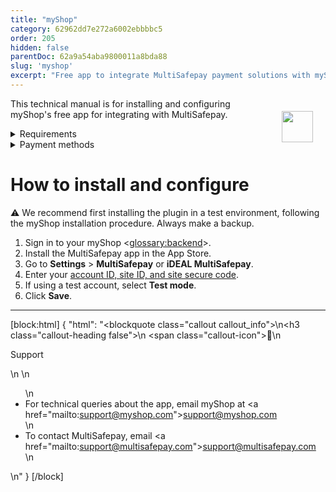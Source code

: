 ```yaml
---
title: "myShop"
category: 62962dd7e272a6002ebbbbc5
order: 205
hidden: false
parentDoc: 62a9a54aba9800011a8bda88
slug: 'myshop'
excerpt: "Free app to integrate MultiSafepay payment solutions with myShop."
---
```

<img src="https://raw.githubusercontent.com/MultiSafepay/docs/master/static/logo/Integrations/myShop.svg" width="50" align="right" style="margin: 20px; max-height: 75px"/>

This technical manual is for installing and configuring myShop's free app for integrating with MultiSafepay.

<details id="requirements">
<summary>Requirements</summary>
<br>

You will need a [MultiSafepay account](/docs/getting-started-guide/).

</details>

<details id="payment-methods">
<summary>Payment methods</summary>
<br>


- Cards: [American Express](/docs/cards/), [Mastercard](/docs/cards/), and [Visa](/docs/cards/)
- Pay later methods: [Klarna](/docs/klarna/) and [Pay After Delivery](/docs/pay-after-delivery/)
- Wallets: [PayPal](/docs/paypal/)
- Prepaid cards: [123TCS](/docs/gift-cards/), [Intersolve](/docs/gift-cards/), and [Fashioncheque](/docs/gift-cards/)
- Banking methods:
    - [Bancontact](/docs/bancontact/)
    - [Bank Transfer](/docs/bank-transfer/)
    - [Dotpay](/docs/dotpay/)
    - [EPS](/docs/eps/)
    - [Giropay](/docs/giropay/)
    - [iDEAL](/docs/ideal/)
    - [Maestro](/docs/cards/)
    - [SEPA Direct Debit](/docs/sepa-direct-debit/)
    - [Sofort](/docs/sofort/)
</details>

# How to install and configure

:warning: We recommend first installing the plugin in a test environment, following the myShop installation procedure. Always make a backup.

1. Sign in to your myShop <<glossary:backend>>.
2. Install the MultiSafepay app in the App Store.
3. Go to **Settings** > **MultiSafepay** or **iDEAL MultiSafepay**.
4. Enter your [account ID, site ID, and site secure code](/docs/sites#site-id-api-key-and-security-code).  
5. If using a test account, select **Test mode**.
6. Click **Save**.

---

[block:html]
{
  "html": "<blockquote class=\"callout callout_info\">\n<h3 class=\"callout-heading false\">\n        <span class=\"callout-icon\">💬</span>\n        <p>Support</p>\n    </h3>\n  <ul>\n    <li>For technical queries about the app, email myShop at <a href=\"mailto:support@myshop.com\">support@myshop.com</a></li>\n    <li>To contact MultiSafepay, email <a href=\"mailto:support@multisafepay.com\">support@multisafepay.com</a></li>\n  </ul>  \n</blockquote>"
}
[/block]